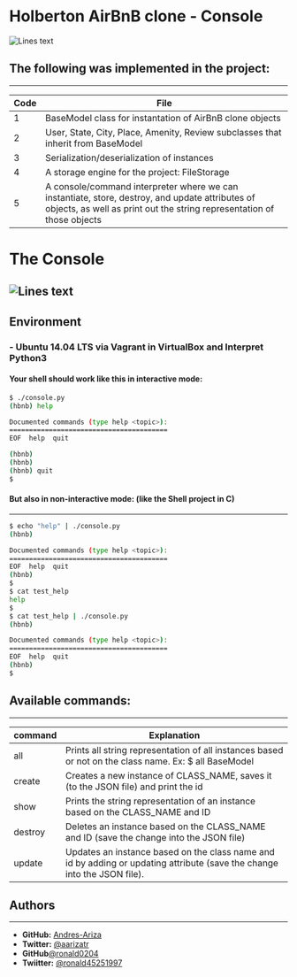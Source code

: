# **Holberton** AirBnB clone - Console
![Lines text](https://pbs.twimg.com/media/El6vk5xW0AUJNY4?format=png&name=4096x4096)

## The following was implemented in the project:

---
| Code | File |
| ------ | ------ |
| 1 | BaseModel class for instantation of AirBnB clone objects |
| 2 | User, State, City, Place, Amenity, Review subclasses that inherit from BaseModel |
| 3 | Serialization/deserialization of instances |
| 4 | A storage engine for the project: FileStorage |
| 5 | A console/command interpreter where we can instantiate, store, destroy, and update attributes of objects, as well as print out the string representation of those objects |

# The Console
![Lines text](https://pbs.twimg.com/media/El6v2qRXgAEykYU?format=jpg&name=large)
---
## Environment
### - Ubuntu 14.04 LTS via Vagrant in VirtualBox and Interpret Python3
#### Your shell should work like this in interactive mode:
```sh
$ ./console.py
(hbnb) help

Documented commands (type help <topic>):
========================================
EOF  help  quit

(hbnb) 
(hbnb) 
(hbnb) quit
$
```

#### But also in non-interactive mode: (like the Shell project in C)
---
```sh
$ echo "help" | ./console.py
(hbnb)

Documented commands (type help <topic>):
========================================
EOF  help  quit
(hbnb)
$
$ cat test_help
help
$
$ cat test_help | ./console.py
(hbnb)

Documented commands (type help <topic>):
========================================
EOF  help  quit
(hbnb)
$
```

## Available commands:
---
| command | Explanation |
| ------ | ------ |
| all | Prints all string representation of all instances based or not on the class name. Ex: $ all BaseModel |
| create |Creates a new instance of CLASS_NAME, saves it (to the JSON file) and print the id |
| show | Prints the string representation of an instance based on the CLASS_NAME and ID |
| destroy | Deletes an instance based on the CLASS_NAME and ID (save the change into the JSON file) |
| update | Updates an instance based on the class name and id by adding or updating attribute (save the change into the JSON file). |

## Authors
---
- **GitHub:** [Andres-Ariza](https://github.com/aarizat)
- **Twitter:** [@aarizatr](https://twitter.com/aarizatr)
- **GitHub**[@ronald0204](https://github.com/ronald0204)
- **Twiitter:** [@ronald45251997](https://twitter.com/ronald45251997)